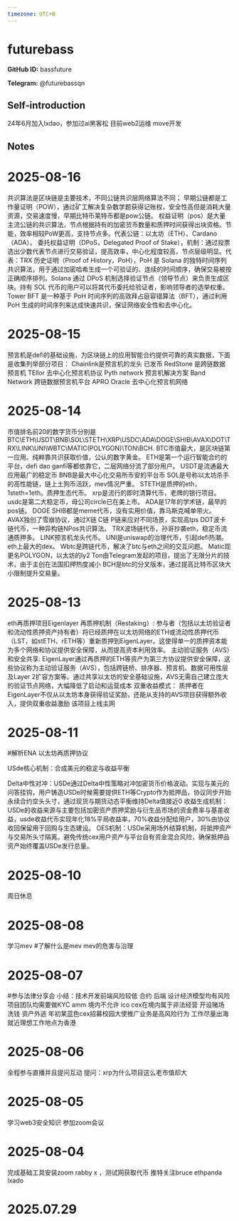 ```yaml
---
timezone: UTC+8
---
```


# futurebass

**GitHub ID:** bassfuture

**Telegram:** @futurebassqn

## Self-introduction

24年6月加入lxdao，参加过ai黑客松 目前web2运维 move开发

## Notes

<!-- Content_START -->
# 2025-08-16

共识算法是区块链是主要技术，不同公链共识层网络算法不同；
早期公链都是工作量证明（POW），通过矿工解决复杂数学题获得记账权，安全性高但是消耗大量资源，交易速度慢，早期比特币莱特币都是pow公链。
权益证明（pos）是大量主流公链的共识算法，节点根据持有的加密货币数量和质押时间获得出块资格。节能，效率相较PoW更高，支持节点多。代表公链：以太坊（ETH）、Cardano（ADA）。
委托权益证明（DPoS，Delegated Proof of Stake），机制：通过投票选出少数代表节点进行交易验证，提高效率，中心化程度较高，节点层级明显。代表：TRX
历史证明（Proof of History，PoH），PoH 是 Solana 的独特时间序列共识算法，用于通过加密哈希生成一个可验证的、连续的时间顺序，确保交易被按正确顺序排列。Solana 通过 DPoS 机制选择验证节点（领导节点）来负责生成区块。持有 SOL 代币的用户可以将其代币委托给验证者，影响领导者的选举权重。Tower BFT 是一种基于 PoH 时间序列的高效拜占庭容错算法（BFT），通过利用 PoH 生成的时间序列来达成快速共识，保证网络安全性和去中心化。

# 2025-08-15

预言机是defi的基础设施，为区块链上的应用智能合约提供可靠的真实数据，下面是收集列举部分项目：
Chainlink是预言机的龙头 已发币
RedStone 是跨链数据预言机
TEllor 去中心化预言机协议 
Pyth network  预言机解决方案
Band Network 跨链数据预言机平台
APRO Oracle 去中心化预言机网络

# 2025-08-14

市值排名前20的数字货币分别是BTC\ETH\USDT\BNB\SOL\STETH\XRP\USDC\ADA\DOGE\SHIB\AVAX\DOT\TRX\LINK\UNI\WBTC\MATIC(POLYGON)\TON\BCH.
BTC市值最大，是区块链第一应用。纯粹靠共识获取价值，公认的数字黄金。
ETH是第一个运行智能合约的平台，defi dao ganfi等都依靠它，二层网络分流了部分用户。
USDT是流通最大应用最广的稳定币
BNB是最大中心化交易所币安的平台币
SOL是号称以太坊杀手的高性能链，链上土狗币活跃，mev情况严重。
STETH是质押的eth，1steth=1eth。质押生态代币。
xrp是流行的即时清算代币，老牌的银行项目。
usdc是第二大稳定币，母公司circle已在美上市。
ADA是17年的学术链，最早的pos链。
DOGE SHIB都是meme代币，没有实用价值，靠马斯克喊单带火。
AVAX独创了雪崩协议，通过X链 C链 P链来应对不同场景，实现高tps
DOT波卡链代币，一种异构链NPos共识算法。
TRX波场链代币，孙哥抄袭eth，稳定币流通质押多。
LINK预言机龙头代币。
UNI是uniswap的治理代币，引起defi热潮。eth上最大的dex。
Wbtc是跨链代币，解决了btc与eth之间的交互问题。
Matic现更名POLYGON，以太坊的ly2
Ton由Telegram发起的项目，提出了无限分片的技术，由于主创在法国扣押热度减小
BCH是btc的分叉版本，通过提高比特币区块大小限制提升交易量。

# 2025-08-13

eth再质押项目Eigenlayer
再质押机制（Restaking）:
参与者（包括以太坊验证者和流动性质押资产持有者）将已经质押在以太坊网络的ETH或流动性质押代币（LST，如stETH、rETH等）重新质押到EigenLayer。这使得单一的质押资本能为多个网络和协议提供安全保障，从而提高资本利用效率。
主动验证服务（AVS）和安全共享:
EigenLayer通过再质押的ETH等资产为第三方协议提供安全保障，这些协议称为主动验证服务（AVS），包括跨链桥、排序器、预言机、数据可用性层及Layer 2扩容方案等。通过共享以太坊的安全基础设施，AVS无需自己建立庞大的验证节点网络，大幅降低了启动和运营成本
双重收益模式：
质押者在EigenLayer不仅从以太坊本身获得验证奖励，还能从支持的AVS项目获得额外收入，提供双重收益激励
该项目上线主网

# 2025-08-11

#解析ENA 以太坊再质押协议

USde核心机制：合成美元的稳定与收益平衡

Delta中性对冲：USDe通过Delta中性策略对冲加密货币价格波动。实现与美元的问答挂钩，用户铸造USDe时候需要提供ETH等Crypto作为抵押品，协议同步开始永续合约空头头寸，通过现货与期货动态平衡维持Delta值接近0
收益生成机制：USDe的收益来源与主要包括加密资产质押奖励与衍生品市场的资金费率与基差收益，usde收益代币实现年化18%平局收益率，70%收益分配给用户，30%由协议收回保留用于回购与生态建设。
OES机制：USDe采用场外结算机制，将抵押资产与交易所头寸隔离。避免传统cex用户资产与平台自有资金混合风险，确保抵押品资产始终覆盖USDe发行总量。

# 2025-08-10

周日休息

# 2025-08-08

学习mev 
#了解什么是mev 
mev的危害与治理

# 2025-08-07

#参与法律分享会
小结：技术开发前端风险较低 合约 后端 设计经济模型均有风险
项目团队均需要做KYC amm 
境内不允许 ico
 cex在境内属于非法经营 开设赌场 洗钱 资产外逃 年初某蓝色cex招募校园大使推广业务是高风险行为
工作尽量出海 就近理想工作地点为香港

# 2025-08-06

全程参与直播并且提问互动
提问：xrp为什么项目这么老市值却大

# 2025-08-05

学习web3安全知识 参加zoom会议

# 2025-08-04

完成基础工具安装zoom rabby x ，测试网获取代币 推特关注bruce ethpanda lxado


# 2025.07.29


<!-- Content_END -->
